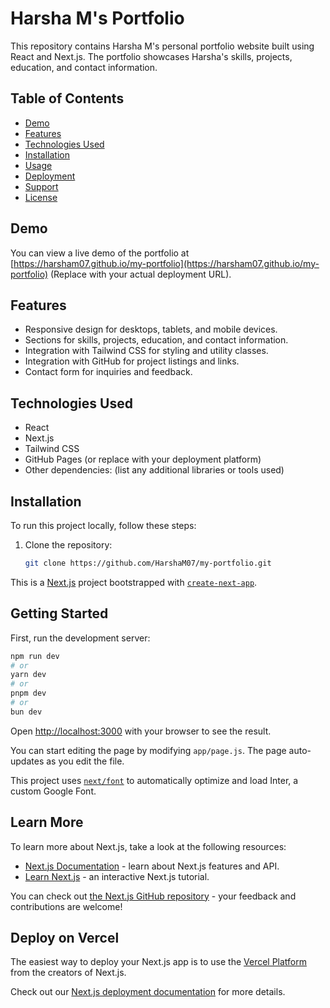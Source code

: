 # Harsha M's Portfolio

This repository contains Harsha M's personal portfolio website built using React and Next.js. The portfolio showcases Harsha's skills, projects, education, and contact information.

## Table of Contents

- [Demo](#demo)
- [Features](#features)
- [Technologies Used](#technologies-used)
- [Installation](#installation)
- [Usage](#usage)
- [Deployment](#deployment)
- [Support](#support)
- [License](#license)

## Demo

You can view a live demo of the portfolio at [https://harsham07.github.io/my-portfolio](https://harsham07.github.io/my-portfolio) (Replace with your actual deployment URL).

## Features

- Responsive design for desktops, tablets, and mobile devices.
- Sections for skills, projects, education, and contact information.
- Integration with Tailwind CSS for styling and utility classes.
- Integration with GitHub for project listings and links.
- Contact form for inquiries and feedback.

## Technologies Used

- React
- Next.js
- Tailwind CSS
- GitHub Pages (or replace with your deployment platform)
- Other dependencies: (list any additional libraries or tools used)

## Installation

To run this project locally, follow these steps:

1. Clone the repository:

   ```bash
   git clone https://github.com/HarshaM07/my-portfolio.git

This is a [Next.js](https://nextjs.org/) project bootstrapped with [`create-next-app`](https://github.com/vercel/next.js/tree/canary/packages/create-next-app).

## Getting Started

First, run the development server:

```bash
npm run dev
# or
yarn dev
# or
pnpm dev
# or
bun dev
```

Open [http://localhost:3000](http://localhost:3000) with your browser to see the result.

You can start editing the page by modifying `app/page.js`. The page auto-updates as you edit the file.

This project uses [`next/font`](https://nextjs.org/docs/basic-features/font-optimization) to automatically optimize and load Inter, a custom Google Font.

## Learn More

To learn more about Next.js, take a look at the following resources:

- [Next.js Documentation](https://nextjs.org/docs) - learn about Next.js features and API.
- [Learn Next.js](https://nextjs.org/learn) - an interactive Next.js tutorial.

You can check out [the Next.js GitHub repository](https://github.com/vercel/next.js/) - your feedback and contributions are welcome!

## Deploy on Vercel

The easiest way to deploy your Next.js app is to use the [Vercel Platform](https://vercel.com/new?utm_medium=default-template&filter=next.js&utm_source=create-next-app&utm_campaign=create-next-app-readme) from the creators of Next.js.

Check out our [Next.js deployment documentation](https://nextjs.org/docs/deployment) for more details.

